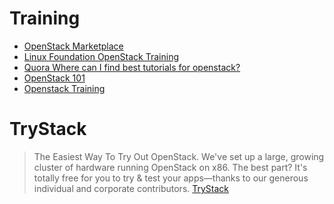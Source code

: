 Training
==

- [OpenStack Marketplace](http://www.openstack.org/marketplace/training)
- [Linux Foundation OpenStack Training](https://training.linuxfoundation.org/linux-courses/system-administration-training/openstack-administration-fundamentals)
- [Quora Where can I find best tutorials for openstack?](https://www.quora.com/Where-can-I-find-best-tutorials-for-openstack)
- [OpenStack 101](https://youtu.be/qUVEkKG7HTM)
- [Openstack Training](https://wiki.openstack.org/wiki/Documentation/training-labs)

# TryStack

> The Easiest Way To Try Out OpenStack. We've set up a large, growing cluster of hardware running OpenStack on x86. The best part? It's totally free for you to try & test your apps—thanks to our generous individual and corporate contributors. [TryStack](http://trystack.org/)